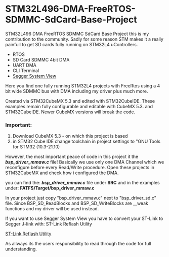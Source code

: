 # STM32L496-DMA-FreeRTOS-SDMMC-SdCard-Base-Project

STM32L496 DMA FreeRTOS SDMMC SdCard Base Project
this is my contribution to the community.
Sadly for some reason STM makes it a really painfull to get SD cards fully running on STM32L4 uControllers.

- RTOS
- SD Card SDMMC 4bit DMA
- UART DMA
- CLI Terminal
- [Segger System View](https://www.segger.com/products/development-tools/systemview/)

Here you find one fully running STM32L4 projects with FreeRtos using a 4 bit wide SDMMC bus with DMA including my driver plus much more.

Created via STM32CubeMX 5.3 and edited with STM32CubeIDE. These examples remain fully configurable and editable with CubeMX 5.3. and STM32CubeIDE. Newer CubeMX versions will break the code.

### Important:

1. Download CubeMX 5.3 - on which this project is based
2. in STM32 Cube IDE change toolchain in project settings to "GNU Tools for STM32 (10.3-21.10)

However, the most important peace of code in this project it the **_bsp_driver_mmaw.c_** file!
Basically we use only one DMA Channel which we reconfigure before every Read/Write procedure.
Open these projects in STM32CubeMX and check how i configured the DMA.

you can find the:
**_bsp_driver_mmaw.c_**
file under **SRC** and in the examples under: **FATFS/Target/bsp_driver_mmaw.c**

In your project just copy "bsp_driver_mmaw.c" next to "bsp_driver_sd.c" file.
Since BSP_SD_ReadBlocks and BSP_SD_WriteBlocks are \_\_weak functions and my driver will be used instead.

If you want to use Segger System View you have to convert your ST-Link to Segger J-link with: ST-Link Reflash Utility

[ST-Link Reflash Utility](https://www.segger.com/products/debug-probes/j-link/models/other-j-links/st-link-on-board/)

As allways its the users responsibility to read through the code for full understanding.
